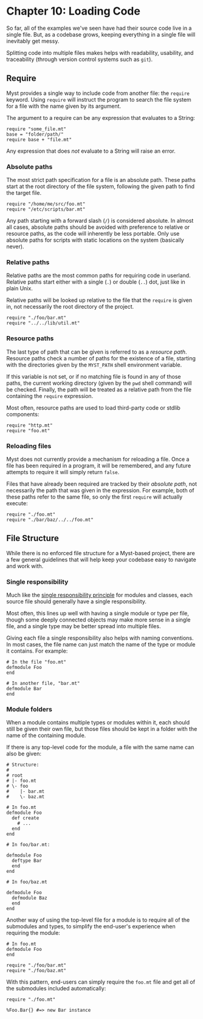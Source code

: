 # Chapter 10: Loading Code

So far, all of the examples we've seen have had their source code live in a single file. But, as a codebase grows, keeping everything in a single file will inevitably get messy.

Splitting code into multiple files makes helps with readability, usability, and traceability (through version control systems such as `git`).



## Require

Myst provides a single way to include code from another file: the `require` keyword. Using `require` will instruct the program to search the file system for a file with the name given by its argument.

The argument to a require can be any expression that evaluates to a String:

```myst
require "some_file.mt"
base = "folder/path/"
require base + "file.mt"
```

Any expression that does _not_ evaluate to a String will raise an error.


### Absolute paths

The most strict path specification for a file is an absolute path. These paths start at the root directory of the file system, following the given path to find the target file.

```myst
require "/home/me/src/foo.mt"
require "/etc/scripts/bar.mt"
```

Any path starting with a forward slash (`/`) is considered absolute. In almost all cases, absolute paths should be avoided with preference to relative or resource paths, as the code will inherently be less portable. Only use absolute paths for scripts with static locations on the system (basically never).


### Relative paths

Relative paths are the most common paths for requiring code in userland. Relative paths start either with a single (`.`) or double (`..`) dot, just like in plain Unix.

Relative paths will be looked up relative to the file that the `require` is given in, not necessarily the root directory of the project.

```myst
require "./foo/bar.mt"
require "../../lib/util.mt"
```


### Resource paths

The last type of path that can be given is referred to as a _resource path_. Resource paths check a number of paths for the existence of a file, starting with the directories given by the `MYST_PATH` shell environment variable.

If this variable is not set, or if no matching file is found in any of those paths, the current working directory (given by the `pwd` shell command) will be checked. Finally, the path will be treated as a relative path from the file containing the `require` expression.

Most often, resource paths are used to load third-party code or stdlib components:

```myst
require "http.mt"
require "foo.mt"
```


### Reloading files

Myst does not currently provide a mechanism for reloading a file. Once a file has been required in a program, it will be remembered, and any future attempts to require it will simply return `false`.

Files that have already been required are tracked by their _absolute path_, not necessarily the path that was given in the expression. For example, both of these paths refer to the same file, so only the first `require` will actually execute:

```myst
require "./foo.mt"
require "./bar/baz/../../foo.mt"
```



## File Structure

While there is no enforced file structure for a Myst-based project, there are a few general guidelines that will help keep your codebase easy to navigate and work with.


### Single responsibility

Much like the [single responsibility principle](https://en.wikipedia.org/wiki/Single_responsibility_principle) for modules and classes, each source file should generally have a single responsibility.

Most often, this lines up well with having a single module or type per file, though some deeply connected objects may make more sense in a single file, and a single type may be better spread into multiple files.

Giving each file a single responsibility also helps with naming conventions. In most cases, the file name can just match the name of the type or module it contains. For example:

```text
# In the file "foo.mt"
defmodule Foo
end

# In another file, "bar.mt"
defmodule Bar
end
```


### Module folders

When a module contains multiple types or modules within it, each should still be given their own file, but those files should be kept in a folder with the name of the containing module.

If there is any top-level code for the module, a file with the same name can also be given:

```text
# Structure:
#
# root
# |- foo.mt
# \- foo
#    |- bar.mt
#    \- baz.mt

# In foo.mt
defmodule Foo
  def create
    # ...
  end
end

# In foo/bar.mt:

defmodule Foo
  deftype Bar
  end
end

# In foo/baz.mt

defmodule Foo
  defmodule Baz
  end
end
```

Another way of using the top-level file for a module is to require all of the submodules and types, to simplify the end-user's experience when requiring the module:

```text
# In foo.mt
defmodule Foo
end

require "./foo/bar.mt"
require "./foo/baz.mt"
```

With this pattern, end-users can simply require the `foo.mt` file and get all of the submodules included automatically:

```text
require "./foo.mt"

%Foo.Bar{} #=> new Bar instance
```